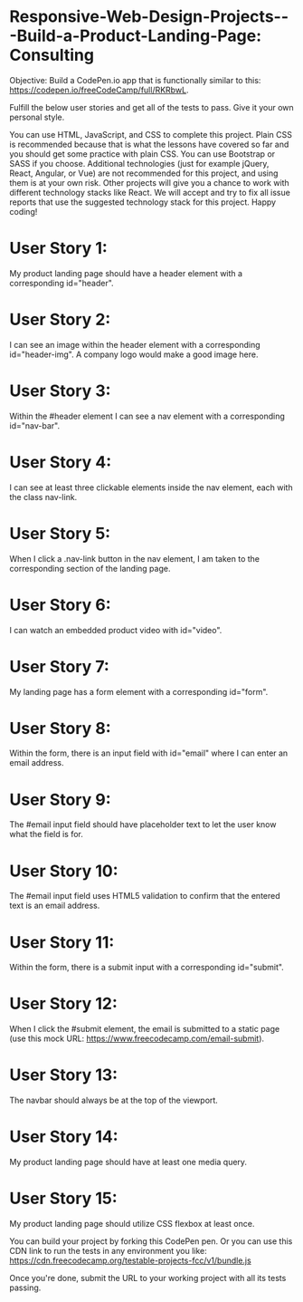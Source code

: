 # Responsive-Web-Design-Projects---Build-a-Product-Landing-Page: Consulting

Objective: Build a CodePen.io app that is functionally similar to this: https://codepen.io/freeCodeCamp/full/RKRbwL.

Fulfill the below user stories and get all of the tests to pass. Give it your own personal style.

You can use HTML, JavaScript, and CSS to complete this project. Plain CSS is recommended because that is what the lessons have covered so far and you should get some practice with plain CSS. You can use Bootstrap or SASS if you choose. Additional technologies (just for example jQuery, React, Angular, or Vue) are not recommended for this project, and using them is at your own risk. Other projects will give you a chance to work with different technology stacks like React. We will accept and try to fix all issue reports that use the suggested technology stack for this project. Happy coding!

# User Story 1: 
My product landing page should have a header element with a corresponding id="header".

# User Story 2: 
I can see an image within the header element with a corresponding id="header-img". A company logo would make a good image here.

# User Story 3: 
Within the #header element I can see a nav element with a corresponding id="nav-bar".

# User Story 4:
I can see at least three clickable elements inside the nav element, each with the class nav-link.

# User Story 5:
When I click a .nav-link button in the nav element, I am taken to the corresponding section of the landing page.

# User Story 6:
I can watch an embedded product video with id="video".

# User Story 7:
My landing page has a form element with a corresponding id="form".

# User Story 8:
Within the form, there is an input field with id="email" where I can enter an email address.

# User Story 9:
The #email input field should have placeholder text to let the user know what the field is for.

# User Story 10:
The #email input field uses HTML5 validation to confirm that the entered text is an email address.

# User Story 11:
Within the form, there is a submit input with a corresponding id="submit".

# User Story 12:
When I click the #submit element, the email is submitted to a static page (use this mock URL: https://www.freecodecamp.com/email-submit).

# User Story 13:
The navbar should always be at the top of the viewport.

# User Story 14:
My product landing page should have at least one media query.

# User Story 15: 
My product landing page should utilize CSS flexbox at least once.

You can build your project by forking this CodePen pen. Or you can use this CDN link to run the tests in any environment you like: https://cdn.freecodecamp.org/testable-projects-fcc/v1/bundle.js

Once you're done, submit the URL to your working project with all its tests passing.
